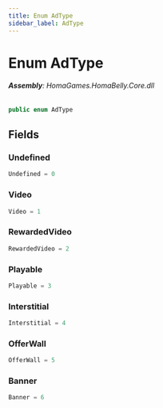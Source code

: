 ```yaml
---
title: Enum AdType
sidebar_label: AdType
---
```

# Enum AdType


###### **Assembly**: HomaGames.HomaBelly.Core.dll

```csharp title="Declaration"
public enum AdType
```
## Fields
### Undefined


```csharp title="Declaration"
Undefined = 0
```
### Video


```csharp title="Declaration"
Video = 1
```
### RewardedVideo


```csharp title="Declaration"
RewardedVideo = 2
```
### Playable


```csharp title="Declaration"
Playable = 3
```
### Interstitial


```csharp title="Declaration"
Interstitial = 4
```
### OfferWall


```csharp title="Declaration"
OfferWall = 5
```
### Banner


```csharp title="Declaration"
Banner = 6
```
